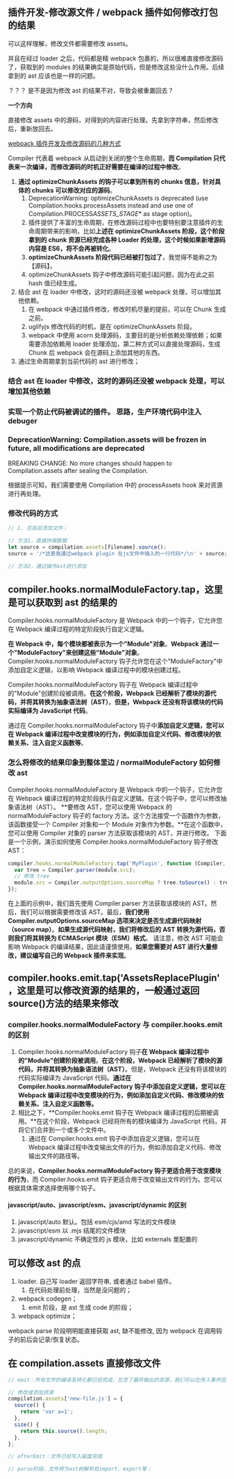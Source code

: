 ## 插件开发-修改源文件 / webpack 插件如何修改打包的结果

<!-- !关键的步骤，目前可以测试loader修改文件以及添加一些代码，但是在其中直接通过ast修改还是没法实现 -->

可以这样理解，修改文件都需要修改 assets。

并且在经过 loader 之后，代码都是精 webpack 包裹的，所以很难直接修改源码了，获取到的 modules 的结果确实是原始代码，但是修改这些没什么作用。后续拿到的 ast 应该也是一样的问题。

？？？
是不是因为修改 ast 的结果不对，导致会被重置回去？

**一个方向**

直接修改 assets 中的源码，对得到的内容进行处理。先拿到字符串，然后修改后，重新放回去。

[webpack 插件开发及修改源码的几种方式](https://blog.csdn.net/laifawailian/article/details/120287891)

Compiler 代表着 webpack 从启动到关闭的整个生命周期，**而 Compilation 只代表来一次编译，而修改源码的时机正好需要在编译的过程中修改**。

1. **通过 optimizeChunkAssets 的钩子可以拿到所有的 chunks 信息，针对具体的 chunks 可以修改对应的源码**。
   1. DeprecationWarning: optimizeChunkAssets is deprecated (use Compilation.hooks.processAssets instead and use one of Compilation.PROCESS*ASSETS_STAGE*\* as stage option)。
   2. 插件提供了丰富的生命周期，在修改源码过程中也要特别要注意插件的生命周期带来的影响，比如**上述在 optimizeChunkAssets 阶段，这个阶段拿到的 chunk 资源已经完成各种 Loader 的处理，这个时候如果新增源码内容是 ES6，将不会再被转化**。
   3. **optimizeChunkAssets 阶段代码已经被打包过了**，我觉得不能称之为 【源码】。
   4. optimizeChunkAssets 钩子中修改源码可能引起问题，因为在此之前 hash 值已经生成。
2. 结合 ast 在 loader 中修改，这时的源码还没被 webpack 处理，可以增加其他依赖。
   1. 在 webpack 中通过插件修改，修改时机尽量的提前，可以在 Chunk 生成之前。
   2. uglifyjs 修改代码的时机，是在 optimizeChunkAssets 阶段。
   3. webpack 中使用 acorn 处理源码，主要目的是分析依赖处理依赖；如果需要添加依赖用 loader 处理添加，第二种方式可以直接处理源码，生成 Chunk 后 webpack 会在源码上添加其他的东西。
3. 通过生命周期拿到当前代码的 ast 进行修改；

### 结合 ast 在 loader 中修改，这时的源码还没被 webpack 处理，可以增加其他依赖

### 实现一个防止代码被调试的插件。 思路，生产环境代码中注入 debuger

### DeprecationWarning: Compilation.assets will be frozen in future, all modifications are deprecated

BREAKING CHANGE: No more changes should happen to Compilation.assets after sealing the Compilation.

根据提示可知，我们需要使用 Compilation 中的 processAssets hook 来对资源进行再处理。

### 修改代码的方式

```js
// 1. 在前后添加文件；

// 方法1，直接拼接数据
let source = compilation.assets[filename].source();
source = '/*这是我通过webpack plugin 在js文件中插入的一行代码*/\n' + source;

// 方法2，通过操作ast进行添加
```

## compiler.hooks.normalModuleFactory.tap，这里是可以获取到 ast 的结果的

Compiler.hooks.normalModuleFactory 是 Webpack 中的一个钩子，它允许您在 Webpack 编译过程的特定阶段执行自定义逻辑。

**在 Webpack 中，每个模块都被表示为一个"Module"对象**。**Webpack 通过一个"ModuleFactory"来创建这些"Module"对象**。Compiler.hooks.normalModuleFactory 钩子允许您在这个"ModuleFactory"中添加自定义逻辑，以影响 Webpack 编译过程中的模块创建过程。

Compiler.hooks.normalModuleFactory 钩子在 Webpack 编译过程中的"Module"创建阶段被调用。**在这个阶段，Webpack 已经解析了模块的源代码，并将其转换为抽象语法树（AST）**。**但是，Webpack 还没有将该模块的代码实际编译为 JavaScript 代码**。

通过在 Compiler.hooks.normalModuleFactory 钩子中**添加自定义逻辑，您可以在 Webpack 编译过程中改变模块的行为，例如添加自定义代码、修改模块的依赖关系、注入自定义函数等**。

### 怎么将修改的结果印象到整体里边 / normalModuleFactory 如何修改 ast

Compiler.hooks.normalModuleFactory 是 Webpack 中的一个钩子，它允许您在 Webpack 编译过程的特定阶段执行自定义逻辑。在这个钩子中，您可以修改抽象语法树（AST）。
**要修改 AST，您可以使用 Webpack 的 normalModuleFactory 钩子的 factory 方法。这个方法接受一个函数作为参数，该函数接受一个 Compiler 对象和一个 Module 对象作为参数。**在这个函数中，您可以使用 Compiler 对象的 parser 方法获取该模块的 AST，并进行修改。
下面是一个示例，演示如何使用 Compiler.hooks.normalModuleFactory 钩子修改 AST：

```js
compiler.hooks.normalModuleFactory.tap('MyPlugin', function (Compiler, module) {
  var tree = Compiler.parser(module.src);
  // 修改 tree
  module.src = Compiler.outputOptions.sourceMap ? tree.toSource() : tree.toESM();
});
```

在上面的示例中，我们首先使用 Compiler.parser 方法获取该模块的 AST。然后，我们可以根据需要修改该 AST。最后，**我们使用 Compiler.outputOptions.sourceMap 选项来决定是否生成源代码映射（source map）**。**如果生成源代码映射，我们将修改后的 AST 转换为源代码，否则我们将其转换为 ECMAScript 模块（ESM）格式**。
请注意，修改 AST 可能会影响 Webpack 的编译结果，因此请谨慎使用。**如果您需要对 AST 进行大量修改，建议编写自己的 Webpack 插件来实现**。

## compiler.hooks.emit.tap('AssetsReplacePlugin'，这里是可以修改资源的结果的，一般通过返回 source()方法的结果来修改

<!-- !重要 -->

### compiler.hooks.normalModuleFactory 与 compiler.hooks.emit 的区别

1. Compiler.hooks.normalModuleFactory 钩子**在 Webpack 编译过程中的"Module"创建阶段被调用**。**在这个阶段，Webpack 已经解析了模块的源代码，并将其转换为抽象语法树（AST）**。但是，Webpack 还没有将该模块的代码实际编译为 JavaScript 代码。**通过在 Compiler.hooks.normalModuleFactory 钩子中添加自定义逻辑，您可以在 Webpack 编译过程中改变模块的行为，例如添加自定义代码、修改模块的依赖关系、注入自定义函数等。**
2. 相比之下，**Compiler.hooks.emit 钩子在 Webpack 编译过程的后期被调用。**在这个阶段，Webpack 已经将所有的模块编译为 JavaScript 代码，并将它们合并到一个或多个文件中。
   1. 通过在 Compiler.hooks.emit 钩子中添加自定义逻辑，您可以在 Webpack 编译过程中改变输出文件的行为，例如添加自定义代码、修改输出文件的路径等。

总的来说，**Compiler.hooks.normalModuleFactory 钩子更适合用于改变模块的行为**，而 Compiler.hooks.emit 钩子更适合用于改变输出文件的行为。您可以根据具体需求选择使用哪个钩子。

#### javascript/auto、javascript/esm、javascript/dynamic 的区别

1. javascript/auto 默认。包括 esm/cjs/amd 写法的文件模块
2. javascript/esm 以 .mjs 结尾的文件模块
3. javascript/dynamic 不确定性的 js 模块，比如 externals 里配置的

## 可以修改 ast 的点

<!-- !重要 -->

1. loader. 自己写 loader 返回字符串, 或者通过 babel 插件。
   1. 在代码处理前处理，当然是没问题的；
2. webpack codegen；
   1. emit 阶段，是 ast 生成 code 的阶段；
3. webpack optimize；

webpack parse 阶段明明能直接获取 ast, 缺不能修改, 因为 webpack 在调用钩子的前后会记录/恢复状态。

## 在 compilation.assets 直接修改文件

```js
// emit：所有文件的编译及转化都已经完成，包含了最终输出的资源，我们可以在传入事件回调的compilation.assets上拿到所需数据，其中包括即将输出的资源、代码块Chunk等等信息。

// 修改或添加资源
compilation.assets['new-file.js'] = {
  source() {
    return 'var a=1';
  },
  size() {
    return this.source().length;
  },
};

// afterEmit：文件已经写入磁盘完成

// parse阶段，文件转为ast树解析处import、export等；
```
